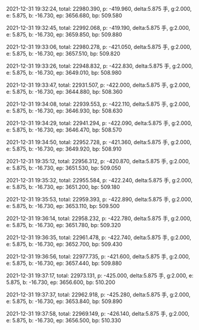 2021-12-31 19:32:24, total: 22980.390, p: -419.960, delta:5.875 手, g:2.000, e: 5.875, b: -16.730, ep: 3656.680, bp: 509.580

2021-12-31 19:32:45, total: 22992.068, p: -419.190, delta:5.875 手, g:2.000, e: 5.875, b: -16.730, ep: 3659.850, bp: 509.880

2021-12-31 19:33:06, total: 22980.278, p: -421.050, delta:5.875 手, g:2.000, e: 5.875, b: -16.730, ep: 3657.510, bp: 509.820

2021-12-31 19:33:26, total: 22948.832, p: -422.830, delta:5.875 手, g:2.000, e: 5.875, b: -16.730, ep: 3649.010, bp: 508.980

2021-12-31 19:33:47, total: 22931.507, p: -422.000, delta:5.875 手, g:2.000, e: 5.875, b: -16.730, ep: 3644.880, bp: 508.360

2021-12-31 19:34:08, total: 22939.553, p: -422.110, delta:5.875 手, g:2.000, e: 5.875, b: -16.730, ep: 3646.930, bp: 508.630

2021-12-31 19:34:29, total: 22941.294, p: -422.090, delta:5.875 手, g:2.000, e: 5.875, b: -16.730, ep: 3646.470, bp: 508.570

2021-12-31 19:34:50, total: 22952.728, p: -421.360, delta:5.875 手, g:2.000, e: 5.875, b: -16.730, ep: 3649.920, bp: 508.910

2021-12-31 19:35:12, total: 22956.312, p: -420.870, delta:5.875 手, g:2.000, e: 5.875, b: -16.730, ep: 3651.530, bp: 509.050

2021-12-31 19:35:32, total: 22955.584, p: -422.240, delta:5.875 手, g:2.000, e: 5.875, b: -16.730, ep: 3651.200, bp: 509.180

2021-12-31 19:35:53, total: 22959.393, p: -422.890, delta:5.875 手, g:2.000, e: 5.875, b: -16.730, ep: 3653.110, bp: 509.500

2021-12-31 19:36:14, total: 22958.232, p: -422.780, delta:5.875 手, g:2.000, e: 5.875, b: -16.730, ep: 3651.780, bp: 509.320

2021-12-31 19:36:35, total: 22961.478, p: -422.740, delta:5.875 手, g:2.000, e: 5.875, b: -16.730, ep: 3652.700, bp: 509.430

2021-12-31 19:36:56, total: 22977.735, p: -421.600, delta:5.875 手, g:2.000, e: 5.875, b: -16.730, ep: 3657.440, bp: 509.880

2021-12-31 19:37:17, total: 22973.131, p: -425.000, delta:5.875 手, g:2.000, e: 5.875, b: -16.730, ep: 3656.600, bp: 510.200

2021-12-31 19:37:37, total: 22962.918, p: -425.280, delta:5.875 手, g:2.000, e: 5.875, b: -16.730, ep: 3653.840, bp: 509.890

2021-12-31 19:37:58, total: 22969.149, p: -426.140, delta:5.875 手, g:2.000, e: 5.875, b: -16.730, ep: 3656.500, bp: 510.330